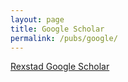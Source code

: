 ```yaml
---
layout: page
title: Google Scholar
permalink: /pubs/google/
---
```


[Rexstad Google Scholar](https://scholar.google.co.uk/citations?user=NCuqtNoAAAAJ&hl=en)

